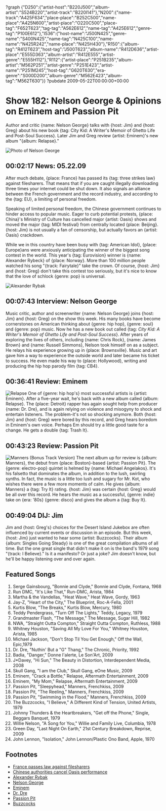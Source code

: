 ?graph {"D250":{"artist-host":"B220J500","album-artist":"S524B220","artist-track":"B220I141"},"N200":{"name-track":"A425F634","place-place":"B252C500","name-place":"A425N600","artist-place":"O220C500","place-tag":"F652T623","tag-tag":"A562E612","name-tag":"A425E612","genre-tag":"P100E612"},"I536":{"host-name":"J500N425","genre-name":"S400N425","name-tag":"N425C100","name-name":"N425R242","name-place":"N425H430"},"R150":{"album-tag":"R412T623","host-tag":"J500T623","album-name":"R412D636","artist-place":"E555D363","album-artist":"R412E555","artist-genre":"E555H112"},"R112":{"artist-place":"P251B235","album-artist":"M562P251","artist-genre":"P251E423","artist-name":"P251M245","host-tag":"G620T630","era-genre":"S000D200","album-genre":"M562E423","album-tag":"M562T630"}}
?pubdate 2009-05-22T00:00:00+00:00

# Show 182: Nelson George & Opinions on Eminem and Passion Pit
Author and critic {name: Nelson George} talks with {host: Jim} and {host: Greg} about his new book {tag: City Kid: A Writer's Memoir of Ghetto Life and Post-Soul Success}. Later Jim and Greg review {artist: Eminem}'s new album "{album: Relapse}."

![Photo of Nelson George](http://static.soundopinions.org/images/2009/newnelsongeorge.jpg)

## 00:02:17 News: 05.22.09
After much debate, {place: France} has passed its {tag: three strikes law} against filesharers. That means that if you are caught illegally downloading three times your internet could be shut down. It also signals an alliance between the French government and the record industry, and according to the {tag: EU}, a limiting of personal freedom. 

Speaking of limited personal freedom, the Chinese government continues to hinder access to popular music. Eager to curb potential protests, {place: China}'s Ministry of Culture has cancelled major {artist: Oasis} shows and moved the major {tag: MIDI festival} from centrally located {place: Beijing}. {host: Jim} is not usually a fan of censorship, but actually favors an {artist: Oasis} crackdown.

While we in this country have been busy with {tag: American Idol}, {place: Europe}ans were anxiously anticipating the winner of the biggest song contest in the world. This year's {tag: Eurovision} winner is {name: Alexander Rybeck} of {place: Norway}. More than 100 million people watched his song "{track: Fairytale}" take the crown. Of course, {host: Jim} and {host: Greg} don't take this contest too seriously, but it's nice to know that the love of schlock {genre: pop} is universal.

![Alexander Rybak](http://static.soundopinions.org/images/2009/Alexander-Rybak.jpg)
## 00:07:43 Interview: Nelson George
Music critic, author and screenwriter {name: Nelson George} joins {host: Jim} and {host: Greg} on the show this week. His many books have become cornerstones on American thinking about {genre: hip hop}, {genre: soul} and {genre: pop} music. Now he has a new book out called {tag: *City Kid: A Writer's Memoir of Ghetto Life and Post-Soul Success*}. After years of exploring the lives of others, including {name: Chris Rock}, {name: James Brown} and {name: Russell Simmons}, Nelson took himself on as a subject. He relays his experience growing up in {place: Brownsville}. Music and art gave him a way to experience the outside world and later became his ticket to success. He even made his way to {place: Hollywood}, writing and producing the hip hop parody film {tag: CB4}.

## 00:36:41 Review: Eminem
![Relapse](https://images-na.ssl-images-amazon.com/images/I/61GO%2BxGWXuL.jpg "111051/315867000")
One of {genre: hip hop's} most successful artists is {artist: Eminem}. After a five-year wait, he's back with a new album called {album: Relapse}. The {place: Detroit} rapper has again sought help from producer {name: Dr. Dre}, and is again relying on violence and misogyny to shock and entertain listeners. The problem-it's not so shocking anymore. Both {host: Jim} and {host: Greg} were bored by this record, and Greg hears boredom in Eminem's own voice. Perhaps Em should try a little good taste for a change. He gets a double {tag: Trash It}.

## 00:43:23 Review: Passion Pit
![Manners (Bonus Track Version)](http://is4.mzstatic.com/image/thumb/Music/v4/e8/22/0d/e8220de1-6064-800a-a4eb-a63079d6a930/source/600x600bb.jpg "288340229/365805049")
The next album up for review is {album: Manners}, the debut from {place: Boston}-based {artist: Passion Pit}. The {genre: electro-pop} quintet is helmed by {name: Michael Angelakos}. It's his falsetto that dominates the album, in addition to the lush, swirling synths. In fact, the music is a little too lush and sugary for Mr. Kot, who wishes there were a few more moments of calm. He gives {album: Manners} a {tag: Try It} rating. {host: Jim} was certain {host: Greg} would be all over this record. He hears the music as a successful, {genre: indie} take on {era: '80s} {genre: disco} and gives the album a {tag: Buy It}.

## 00:49:04 DIJ: Jim
Jim and {host: Greg's} choices for the Desert Island Jukebox are often influenced by current events or discussion in an episode. But this week, {host: Jim} just wanted to hear some {artist: Buzzcocks}. Their album {album: Singles Going Steady} is one of the great compilation albums of all time. But the one great single that didn't make it on is the band's 1979 song "{track: I Believe}." Is it a manifesto? Or just a joke? Jim doesn't know, but he'll be happy listening over and over again.

## Featured Songs
1. Serge Gainsbourg, "Bonnie and Clyde," Bonnie and Clyde, Fontana, 1968
2. Run DMC, "It's Like That," Run-DMC, Arista, 1984
3. Martha & the Vandellas, "Heat Wave," Heat Wave, Gordy, 1963
4. Jay-Z, "Heart of the City," The Blueprint, Roc-A-Fella, 2001
5. Kurtis Blow, "The Breaks," Kurtis Blow, Mercury, 1980
6. Teddy Pendergrass, "Turn Off The Lights," Teddy, Legacy, 1979
7. Grandmaster Flash, "The Message," The Message, Sugar Hill, 1982
8. NWA, "Straight Outta Compton," Straight Outta Compton, Ruthless, 1988
9. Whitney Houston, "Saving All My Love For You," Whitney Houston, Arista, 1985
10. Michael Jackson, "Don't Stop Til You Get Enough," Off the Wall, Epic,1979
11. Dr. Dre, "Nuthin' But a "G" Thang," The Chronic, Priority, 1992
12. Badia, "Danger," Donne l'alerte, Le Son'Art, 2009
13. J*Davey, "Hi Sun," The Beauty in Distortion, Interdependent Media, 2008
14. Skull Gang, "I am the Club," Skull Gang, eOne Music, 2009
15. Eminem, "Crack a Bottle," Relapse, Aftermath Entertainment, 2009
16. Eminem, "My Mom," Relapse, Aftermath Entertainment, 2009
17. Passion Pit, "Sleepyhead," Manners, Frenchkiss, 2009
18. Passion Pit, "The Reeling," Manners, Frenchkiss, 2009
19. Passion Pit, "Swimming in the Flood," Manners, Frenchkiss, 2009
20. The Buzzcocks, "I Believe," A Different Kind of Tension, United Artists, 1979
21. Johnny Thunders & the Heartbreakers, "Get off the Phone," Single, Beggars Banquet, 1979
22. Willie Nelson, "A Song for You," Willie and Family Live, Columbia, 1978
23. Green Day, "Last Night On Earth," 21st Century Breakdown, Reprise, 2009
24. John Lennon, "Isolation," John Lennon/Plastic Ono Band, Apple, 1970

## Footnotes
- [France passes law against filesharers](http://www.theguardian.com/technology/blog/2009/may/13/france-three-strikes)
- [Chinese authorities cancel Oasis performance](http://www.theguardian.com/music/2009/mar/03/oasis-china-banned-concerts-tibet)
- [Alexander Rybak](http://www.alexanderrybak.com/)
- [Nelson George](http://nelsondgeorge.net/?page=home)
- [Eminem](http://www.eminem.com/)
- [Dr. Dre](http://www.drdre.com/)
- [Passion Pit](http://passionpitmusic.com/post/:id)
- [Buzzcocks](http://www.buzzcocks.com/site/index.html)
